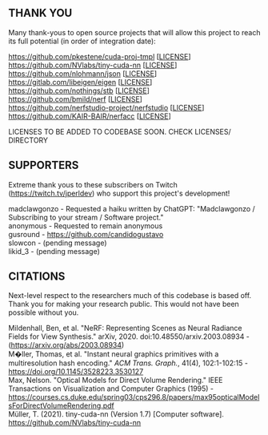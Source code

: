 ## THANK YOU

Many thank-yous to open source projects that will allow this project to reach its full potential (in order of integration date):

https://github.com/pkestene/cuda-proj-tmpl [[LICENSE](https://github.com/pkestene/cuda-proj-tmpl/blob/master/LICENSE)]  
https://github.com/NVlabs/tiny-cuda-nn [[LICENSE](https://github.com/NVlabs/tiny-cuda-nn/blob/master/LICENSE.txt)]  
https://github.com/nlohmann/json [[LICENSE](https://github.com/nlohmann/json/blob/develop/LICENSE.MIT)]  
https://gitlab.com/libeigen/eigen [[LICENSE](https://gitlab.com/libeigen/eigen/-/blob/master/COPYING.APACHE)]  
https://github.com/nothings/stb [[LICENSE](https://github.com/nothings/stb/blob/master/LICENSE)]  
https://github.com/bmild/nerf [[LICENSE](https://github.com/bmild/nerf/blob/master/LICENSE)]  
https://github.com/nerfstudio-project/nerfstudio [[LICENSE](https://github.com/nerfstudio-project/nerfstudio/blob/main/LICENSE)]  
https://github.com/KAIR-BAIR/nerfacc [[LICENSE](https://github.com/KAIR-BAIR/nerfacc/blob/master/LICENSE)]  

LICENSES TO BE ADDED TO CODEBASE SOON.  CHECK LICENSES/ DIRECTORY


## SUPPORTERS

Extreme thank yous to these subscribers on Twitch (https://twitch.tv/jperldev) who support this project's development!

madclawgonzo - Requested a haiku written by ChatGPT: "Madclawgonzo / Subscribing to your stream / Software project."  
anonymous  - Requested to remain anonymous  
gusround - https://github.com/candidogustavo  
slowcon - (pending message)  
likid_3 - (pending message)  

## CITATIONS

Next-level respect to the researchers much of this codebase is based off.  Thank you for making your research public.  This would not have been possible without you.  

Mildenhall, Ben, et al. "NeRF: Representing Scenes as Neural Radiance Fields for View Synthesis." arXiv, 2020.  doi:10.48550/arxiv.2003.08934 - (https://arxiv.org/abs/2003.08934)  
M�ller, Thomas, et al. "Instant neural graphics primitives with a multiresolution hash encoding." *ACM Trans. Graph.*, 41(4), 102:1-102:15 - https://doi.org/10.1145/3528223.3530127  
Max, Nelson. "Optical Models for Direct Volume Rendering." IEEE Transactions on Visualization and Computer Graphics (1995) - https://courses.cs.duke.edu/spring03/cps296.8/papers/max95opticalModelsForDirectVolumeRendering.pdf  
Müller, T. (2021). tiny-cuda-nn (Version 1.7) [Computer software]. https://github.com/NVlabs/tiny-cuda-nn
